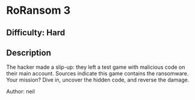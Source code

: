 # RoRansom 3

## Difficulty: Hard

## Description

The hacker made a slip-up: they left a test game with malicious code on their main account. Sources indicate this game contains the ransomware. Your mission? Dive in, uncover the hidden code, and reverse the damage.

Author: neil
